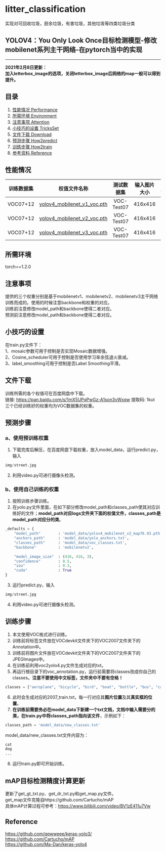 # litter_classification
实现对可回收垃圾，厨余垃圾，有害垃圾，其他垃圾等四类垃圾分类


## YOLOV4：You Only Look Once目标检测模型-修改mobilenet系列主干网络-在pytorch当中的实现
---

**2021年2月8日更新：**   
**加入letterbox_image的选项，关闭letterbox_image后网络的map一般可以得到提升。**

## 目录
1. [性能情况 Performance](#性能情况)
2. [所需环境 Environment](#所需环境)
3. [注意事项 Attention](#注意事项)
4. [小技巧的设置 TricksSet](#小技巧的设置)
5. [文件下载 Download](#文件下载)
6. [预测步骤 How2predict](#预测步骤)
7. [训练步骤 How2train](#训练步骤)
8. [参考资料 Reference](#Reference)

## 性能情况
| 训练数据集 | 权值文件名称 | 测试数据集 | 输入图片大小 | mAP 0.5:0.95 | mAP 0.5 |
| :-----: | :-----: | :------: | :------: | :------: | :-----: |
| VOC07+12 | [yolov4_mobilenet_v1_voc.pth](https://github.com/bubbliiiing/mobilenet-yolov4-lite-pytorch/releases/download/v1.0/yolov4_mobilenet_v1_voc.pth) | VOC-Test07 | 416x416 | - | 79.72
| VOC07+12 | [yolov4_mobilenet_v2_voc.pth](https://github.com/bubbliiiing/mobilenet-yolov4-lite-pytorch/releases/download/v1.0/yolov4_mobilenet_v2_voc.pth) | VOC-Test07 | 416x416 | - | 80.12
| VOC07+12 | [yolov4_mobilenet_v3_voc.pth](https://github.com/bubbliiiing/mobilenet-yolov4-lite-pytorch/releases/download/v1.0/yolov4_mobilenet_v3_voc.pth) | VOC-Test07 | 416x416 | - | 79.01

## 所需环境
torch==1.2.0

## 注意事项
提供的三个权重分别是基于mobilenetv1、mobilenetv2、mobilenetv3主干网络训练而成的。使用的时候注意backbone和权重的对应。   
训练前注意修改model_path和backbone使得二者对应。   
预测前注意修改model_path和backbone使得二者对应。   

## 小技巧的设置
在train.py文件下：   
1、mosaic参数可用于控制是否实现Mosaic数据增强。    
2、Cosine_scheduler可用于控制是否使用学习率余弦退火衰减。    
3、label_smoothing可用于控制是否Label Smoothing平滑。   

## 文件下载 
训练所需的各个权值可在百度网盘中下载。    
链接: https://pan.baidu.com/s/1mX5UPqPwGz-A1son3vWxqw 提取码: 1kut     
三个已经训练好的权重均为VOC数据集的权重。  
  
## 预测步骤
### a、使用预训练权重
1. 下载完库后解压，在百度网盘下载权重，放入model_data，运行predict.py，输入  
```python
img/street.jpg
``` 
2. 利用video.py可进行摄像头检测。  
### b、使用自己训练的权重
1. 按照训练步骤训练。  
2. 在yolo.py文件里面，在如下部分修改model_path和classes_path使其对应训练好的文件；**model_path对应logs文件夹下面的权值文件，classes_path是model_path对应分的类**。  
```python
_defaults = {
    "model_path"        : 'model_data/yolov4_mobilenet_v2_map76.93.pth',
    "anchors_path"      : 'model_data/yolo_anchors.txt',
    "classes_path"      : 'model_data/voc_classes.txt',
    "backbone"          : 'mobilenetv2',
    
    "model_image_size"  : (416, 416, 3),
    "confidence"        : 0.5,
    "iou"               : 0.3,
    "cuda"              : True
}
```
3. 运行predict.py，输入  
```python
img/street.jpg
```
4. 利用video.py可进行摄像头检测。  

## 训练步骤
1. 本文使用VOC格式进行训练。  
2. 训练前将标签文件放在VOCdevkit文件夹下的VOC2007文件夹下的Annotation中。  
3. 训练前将图片文件放在VOCdevkit文件夹下的VOC2007文件夹下的JPEGImages中。  
4. 在训练前利用voc2yolo4.py文件生成对应的txt。  
5. 再运行根目录下的voc_annotation.py，运行前需要将classes改成你自己的classes。**注意不要使用中文标签，文件夹中不要有空格！**   
```python
classes = ["aeroplane", "bicycle", "bird", "boat", "bottle", "bus", "car", "cat", "chair", "cow", "diningtable", "dog", "horse", "motorbike", "person", "pottedplant", "sheep", "sofa", "train", "tvmonitor"]
```
6. 此时会生成对应的2007_train.txt，每一行对应其**图片位置**及其**真实框的位置**。  
7. **在训练前需要务必在model_data下新建一个txt文档，文档中输入需要分的类，在train.py中将classes_path指向该文件**，示例如下：   
```python
classes_path = 'model_data/new_classes.txt'    
```
model_data/new_classes.txt文件内容为：   
```python
cat
dog
...
```
8. 运行train.py即可开始训练。

## mAP目标检测精度计算更新
更新了get_gt_txt.py、get_dr_txt.py和get_map.py文件。  
get_map文件克隆自https://github.com/Cartucho/mAP  
具体mAP计算过程可参考：https://www.bilibili.com/video/BV1zE411u7Vw

## Reference
https://github.com/qqwweee/keras-yolo3/  
https://github.com/Cartucho/mAP  
https://github.com/Ma-Dan/keras-yolo4  
